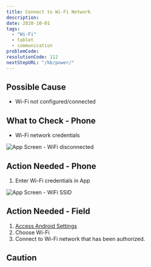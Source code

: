 ```yaml
---
title: Connect to Wi-Fi Network
description:
date: 2020-10-01
tags:
  - "Wi-Fi"
  - tablet
  - communication
problemCode: 
resolutionCode: 112
nextStepURL: "/kb/power/"
---
```

## Possible Cause

- Wi-Fi not configured/connected

## What to Check - Phone

- Wi-Fi network credentials

![App Screen - WiFi disconnected](/images/app-network-setup-wifi-disconnected.png)

## Action Needed - Phone

1) Enter Wi-Fi credentials in App

![App Screen - WiFi SSID](/images/app-network-setup-wifi-ssid.png)

## Action Needed - Field

1) [Access Android Settings](/kb/power/access-android-settings/)
2) Choose Wi-Fi
3) Connect to Wi-Fi network that has been authorized.

## Caution
